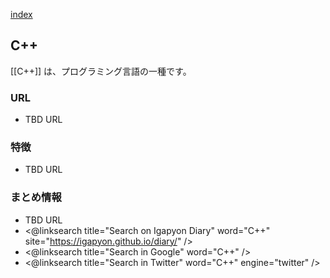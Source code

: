 [index](https://igapyon.github.io/diary/keyword/index.html)

## C++

[[C++]] は、プログラミング言語の一種です。

### URL

* TBD URL

### 特徴

* TBD URL

### まとめ情報

* TBD URL
* <@linksearch title="Search on Igapyon Diary" word="C++" site="https://igapyon.github.io/diary/" />
* <@linksearch title="Search in Google" word="C++" />
* <@linksearch title="Search in Twitter" word="C++" engine="twitter" />

